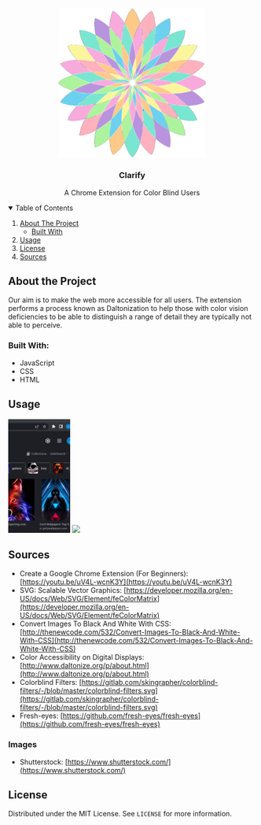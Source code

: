 <p align="center">
  <a>
    <img src="icons/img_large.png" alt="Clarify" width="300" height="auto">
  </a>
  <h3 align="center">Clarify</h3>
  <p align="center">
    A Chrome Extension for Color Blind Users
  </p>
</p>


<details open="open">
  <summary>Table of Contents</summary>
  <ol>
    <li>
      <a href="#about-the-project">About The Project</a>
      <ul>
        <li><a href="#built-with">Built With</a></li>
      </ul>
    </li>
    <li><a href="#usage">Usage</a></li>
    <li><a href="#license">License</a></li>
    <li><a href="#sources">Sources</a></li>
  </ol>
</details>


## About the Project

Our aim is to make the web more accessible for all users. The extension performs a process known as Daltonization to help those with color vision deficiencies to be able to distinguish a range of detail they are typically not able to perceive.

### Built With:
* JavaScript
* CSS
* HTML

## Usage
<!-- ![Pinning Demo gif](icons/pinning.gif){ width=50% } -->
<img src="icons/pinning.gif" width="25%" height="auto">

<!-- ![Interface Demo gif](icons/interface.gif){ width=50% } -->
<img src="icons/interface.gif">


## Sources
* Create a Google Chrome Extension (For Beginners): [https://youtu.be/uV4L-wcnK3Y](https://youtu.be/uV4L-wcnK3Y)
* SVG: Scalable Vector Graphics: [https://developer.mozilla.org/en-US/docs/Web/SVG/Element/feColorMatrix](https://developer.mozilla.org/en-US/docs/Web/SVG/Element/feColorMatrix)
* Convert Images To Black And White With CSS: [http://thenewcode.com/532/Convert-Images-To-Black-And-White-With-CSS](http://thenewcode.com/532/Convert-Images-To-Black-And-White-With-CSS)
* Color Accessibility on Digital Displays: [http://www.daltonize.org/p/about.html](http://www.daltonize.org/p/about.html)
* Colorblind Filters: [https://gitlab.com/skingrapher/colorblind-filters/-/blob/master/colorblind-filters.svg](https://gitlab.com/skingrapher/colorblind-filters/-/blob/master/colorblind-filters.svg)
* Fresh-eyes: [https://github.com/fresh-eyes/fresh-eyes](https://github.com/fresh-eyes/fresh-eyes)

### Images
* Shutterstock: [https://www.shutterstock.com/](https://www.shutterstock.com/)

## License
Distributed under the MIT License. See `LICENSE` for more information.
